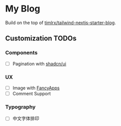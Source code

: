 # My Blog

Build on the top of [timlrx/tailwind-nextjs-starter-blog](https://github.com/timlrx/tailwind-nextjs-starter-blog).

## Customization TODOs

### Components

- [ ] Pagination with [shadcn/ui](https://ui.shadcn.com/docs/components/pagination)

### UX

- [ ] Image with [FancyApps](https://fancyapps.com/fancybox/)
- [ ] Comment Support

### Typography

- [ ] 中文字体排印